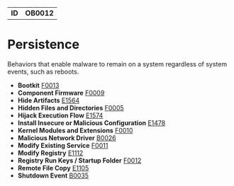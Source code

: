 |||
|---|---|
|**ID**|**OB0012**|


# Persistence #
Behaviors that enable malware to remain on a system regardless of system events, such as reboots.

* **Bootkit** [F0013](../defense-evasion/boot-sector-mod.md)
* **Component Firmware** [F0009](../persistence/component-firmware.md)
* **Hide Artifacts** [E1564](../defense-evasion/hide-artifacts.md)
* **Hidden Files and Directories** [F0005](../defense-evasion/hidden-files.md)
* **Hijack Execution Flow** [E1574](../defense-evasion/hijack-execution-flow.md)
* **Install Insecure or Malicious Configuration** [E1478](../defense-evasion/config-mod.md)
* **Kernel Modules and Extensions** [F0010](../persistence/kernel-modules-ext.md)
* **Malicious Network Driver** [B0026](../persistence/malicious-network-drv.md)
* **Modify Existing Service** [F0011](../persistence/modify-service.md)
* **Modify Registry** [E1112](../defense-evasion/modify-reg.md)
* **Registry Run Keys / Startup Folder** [F0012](../persistence/registry-run-startup.md)
* **Remote File Copy** [E1105](../command-and-control/remote-file-copy.md)
* **Shutdown Event** [B0035](../persistence/shutdown-event.md)
